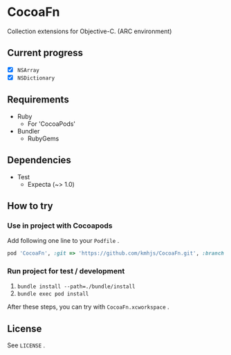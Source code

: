 # CocoaFn

Collection extensions for Objective-C. (ARC environment)

## Current progress

* [x] `NSArray`
* [x] `NSDictionary`

## Requirements

* Ruby
  * For 'CocoaPods'
* Bundler
  * RubyGems

## Dependencies

* Test
  * Expecta (~> 1.0)

## How to try

### Use in project with Cocoapods

Add following one line to your `Podfile` .

```ruby
pod 'CocoaFn', :git => 'https://github.com/kmhjs/CocoaFn.git', :branch => 'develop'
```

### Run project for test / development

1. `bundle install --path=./bundle/install`
2. `bundle exec pod install`

After these steps, you can try with `CocoaFn.xcworkspace` .

## License

See `LICENSE` .
